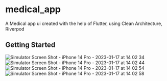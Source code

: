# medical_app

A Medical app ui created with the help of Flutter, using Clean Architecture, Riverpod

## Getting Started

![Simulator Screen Shot - iPhone 14 Pro - 2023-01-17 at 14 02 34](https://user-images.githubusercontent.com/68145997/212848775-ea3181d8-2589-4862-be5e-a33a43e24257.png)
![Simulator Screen Shot - iPhone 14 Pro - 2023-01-17 at 14 02 44](https://user-images.githubusercontent.com/68145997/212848804-46321727-a3c8-4e21-aa82-c5cecea8b1da.png)
![Simulator Screen Shot - iPhone 14 Pro - 2023-01-17 at 14 02 54](https://user-images.githubusercontent.com/68145997/212848822-0f07b95d-1089-4b28-bb75-57556544c60b.png)
![Simulator Screen Shot - iPhone 14 Pro - 2023-01-17 at 14 02 58](https://user-images.githubusercontent.com/68145997/212848837-18dd58fe-e2e3-4e8d-8733-dfc60a6c07ce.png)

